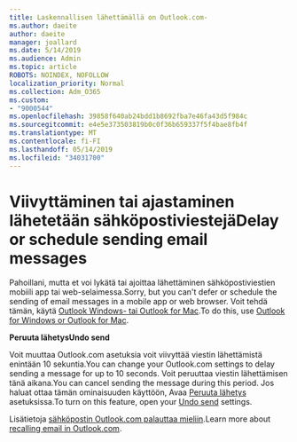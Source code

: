 ```yaml
---
title: Laskennallisen lähettämällä on Outlook.com-
ms.author: daeite
author: daeite
manager: joallard
ms.date: 5/14/2019
ms.audience: Admin
ms.topic: article
ROBOTS: NOINDEX, NOFOLLOW
localization_priority: Normal
ms.collection: Adm_O365
ms.custom:
- "9000544"
ms.openlocfilehash: 39858f640ab24bdd1b8692fba7e46fa43d5f984c
ms.sourcegitcommit: e4e5e373503819b0c0f36b659337f5f4bae8fb4f
ms.translationtype: MT
ms.contentlocale: fi-FI
ms.lasthandoff: 05/14/2019
ms.locfileid: "34031700"
---
```

# <a name="delay-or-schedule-sending-email-messages"></a><span data-ttu-id="d92c0-102">Viivyttäminen tai ajastaminen lähetetään sähköpostiviestejä</span><span class="sxs-lookup"><span data-stu-id="d92c0-102">Delay or schedule sending email messages</span></span>

<span data-ttu-id="d92c0-103">Pahoillani, mutta et voi lykätä tai ajoittaa lähettäminen sähköpostiviestien mobiili app tai web-selaimessa.</span><span class="sxs-lookup"><span data-stu-id="d92c0-103">Sorry, but you can't defer or schedule the sending of email messages in a mobile app or web browser.</span></span> <span data-ttu-id="d92c0-104">Voit tehdä tämän, käytä [Outlook Windows- tai Outlook for Mac](https://products.office.com/outlook/email-and-calendar-software-microsoft-outlook).</span><span class="sxs-lookup"><span data-stu-id="d92c0-104">To do this, use [Outlook for Windows or Outlook for Mac](https://products.office.com/outlook/email-and-calendar-software-microsoft-outlook).</span></span>

<span data-ttu-id="d92c0-105">**Peruuta lähetys**</span><span class="sxs-lookup"><span data-stu-id="d92c0-105">**Undo send**</span></span>

<span data-ttu-id="d92c0-106">Voit muuttaa Outlook.com asetuksia voit viivyttää viestin lähettämistä enintään 10 sekuntia.</span><span class="sxs-lookup"><span data-stu-id="d92c0-106">You can change your Outlook.com settings to delay sending a message for up to 10 seconds.</span></span> <span data-ttu-id="d92c0-107">Voit peruuttaa viestin lähettämisen tänä aikana.</span><span class="sxs-lookup"><span data-stu-id="d92c0-107">You can cancel sending the message during this period.</span></span> <span data-ttu-id="d92c0-108">Jos haluat ottaa tämän ominaisuuden käyttöön, Avaa [Peruuta lähetys](https://outlook.live.com/mail/options/mail/messageContent/undoSend) asetuksissa.</span><span class="sxs-lookup"><span data-stu-id="d92c0-108">To turn on this feature, open your [Undo send](https://outlook.live.com/mail/options/mail/messageContent/undoSend) settings.</span></span>

<span data-ttu-id="d92c0-109">Lisätietoja [sähköpostin Outlook.com palauttaa mieliin](https://support.office.com/article/c069ddde-5282-4085-8f4c-d7b133324f8a).</span><span class="sxs-lookup"><span data-stu-id="d92c0-109">Learn more about [recalling email in Outlook.com](https://support.office.com/article/c069ddde-5282-4085-8f4c-d7b133324f8a).</span></span>